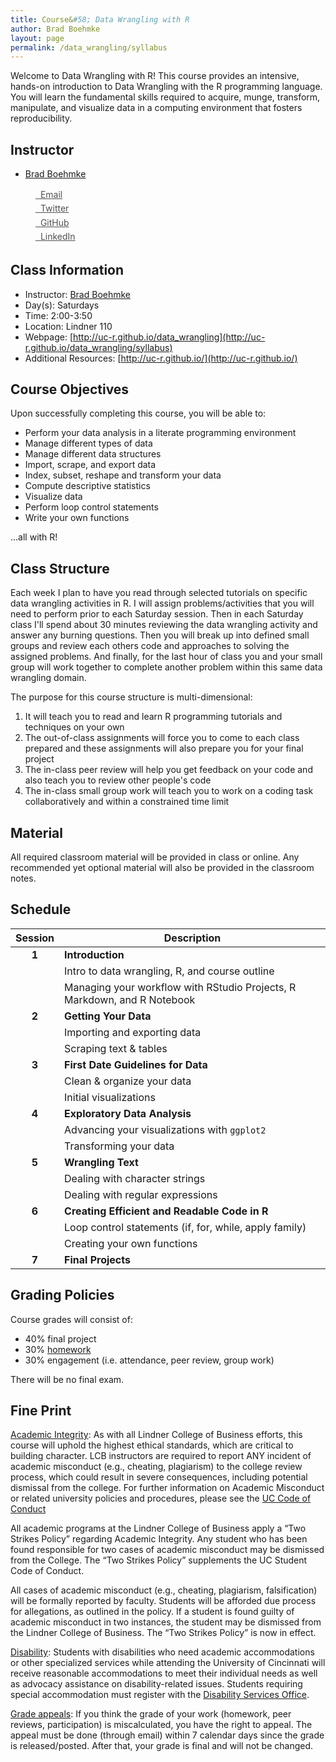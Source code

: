 ```yaml
---
title: Course&#58; Data Wrangling with R
author: Brad Boehmke
layout: page
permalink: /data_wrangling/syllabus
---
```


Welcome to Data Wrangling with R! This course provides an intensive, hands-on introduction to Data Wrangling with the R programming language. You will learn the fundamental skills required to acquire, munge, transform, manipulate, and visualize data in a computing environment that fosters reproducibility.

## Instructor

  * [Brad Boehmke](http://bradleyboehmke.github.io/) 

<div class="contact-buttons" style="line-height:160%;margin-left:40px;margin-top:0px">
<p>
<a href="mailto:bradleyboehmke@gmail.com" target="_blank" style="color:#515151;"><i class="fa fa-envelope" style="font-size:1em"></i> &nbsp; Email<br></a>
<a href="https://twitter.com/bradleyboehmke" target="_blank" style="color:#515151;"><i class="fa fa-twitter"></i> &nbsp; Twitter<br></a> 
<a href="https://github.com/bradleyboehmke" target="_blank" style="color:#515151;"><i class="fa fa-github" style="font-size:1em"></i> &nbsp; GitHub<br></a> 
<a href="https://www.linkedin.com/in/brad-boehmke-ph-d-9b0a257" target="_blank" style="color:#515151;"><i class="fa fa-linkedin" style="font-size:1em"></i> &nbsp; LinkedIn<br></a>
</p>
</div>


## Class Information

* Instructor: [Brad Boehmke](http://bradleyboehmke.github.io/) &nbsp; 
  <a href="mailto:bradleyboehmke@gmail.com" target="_blank" style="color:#515151;"><i class="fa fa-envelope" style="font-size:1em"></i></a> &nbsp;
  <a href="https://twitter.com/bradleyboehmke" target="_blank" style="color:#515151;"><i class="fa fa-twitter"></i></a> &nbsp;
  <a href="https://github.com/bradleyboehmke" target="_blank" style="color:#515151;"><i class="fa fa-github" style="font-size:1em"></i></a> &nbsp;
  <a href="https://www.linkedin.com/in/brad-boehmke-ph-d-9b0a257" target="_blank" style="color:#515151;"><i class="fa fa-linkedin" style="font-size:1em"></i></a>
* Day(s): Saturdays
* Time: 2:00-3:50
* Location: Lindner 110
* Webpage: [http://uc-r.github.io/data_wrangling](http://uc-r.github.io/data_wrangling/syllabus)
* Additional Resources: [http://uc-r.github.io/](http://uc-r.github.io/)


## Course Objectives

Upon successfully completing this course, you will be able to:

- Perform your data analysis in a literate programming environment
- Manage different types of data
- Manage different data structures
- Import, scrape, and export data
- Index, subset, reshape and transform your data
- Compute descriptive statistics
- Visualize data
- Perform loop control statements
- Write your own functions

...all with R!

## Class Structure 

Each week I plan to have you read through selected tutorials on specific data wrangling activities in R. I will assign problems/activities that you will need to perform prior to each Saturday session. Then in each Saturday class I'll spend about 30 minutes reviewing the data wrangling activity and answer any burning questions. Then you will break up into defined small groups and review each others code and approaches to solving the assigned problems. And finally, for the last hour of class you and your small group will work together to complete another problem within this same data wrangling domain.

The purpose for this course structure is multi-dimensional:

1. It will teach you to read and learn R programming tutorials and techniques on your own
2. The out-of-class assignments will force you to come to each class prepared and these assignments will also prepare you for your final project
3. The in-class peer review will help you get feedback on your code and also teach you to review other people's code
4. The in-class small group work will teach you to work on a coding task collaboratively and within a constrained time limit


## Material

All required classroom material will be provided in class or online. Any recommended yet optional material will also be provided in the classroom notes.

## Schedule



| Session       | Description  |
|:-------------:|--------------|
| **1**         | **Introduction**  |
|               | Intro to data wrangling, R, and course outline  |
|               | Managing your workflow with RStudio Projects, R Markdown, and R Notebook |
| **2**         | **Getting Your Data**  |
|               | Importing and exporting data  |
|               | Scraping text & tables |
| **3**         | **First Date Guidelines for Data**  |
|               | Clean & organize your data
|               | Initial visualizations |
| **4**         | **Exploratory Data Analysis**  |
|               | Advancing your visualizations with `ggplot2`  |
|               | Transforming your data |
| **5**         | **Wrangling Text**  |
|               | Dealing with character strings  |
|               | Dealing with regular expressions |
| **6**         | **Creating Efficient and Readable Code in R**  |
|               | Loop control statements (if, for, while, apply family)  |
|               | Creating your own functions |
| **7**         | **Final Projects** |


## Grading Policies

Course grades will consist of: 

- 40% final project
- 30% [homework](homework)
- 30% engagement (i.e. attendance, peer review, group work)

There will be no final exam.


## Fine Print

<u>Academic Integrity</u>: As with all Lindner College of Business efforts, this course will uphold the highest ethical standards, which are critical to building character. LCB instructors are required to report ANY incident of academic misconduct (e.g., cheating, plagiarism) to the college review process, which could result in severe consequences, including potential dismissal from the college. For further information on Academic Misconduct or related university policies and procedures, please see the [UC Code of Conduct](http://www.uc.edu/conduct/Code_of_Conduct.html)

All academic programs at the Lindner College of Business apply a “Two Strikes Policy” regarding Academic Integrity. Any student who has been found responsible for two cases of academic misconduct may be dismissed from the College. The “Two Strikes Policy” supplements the UC Student Code of Conduct.

All cases of academic misconduct (e.g., cheating, plagiarism, falsification) will be formally reported by faculty. Students will be afforded due process for allegations, as outlined in the policy. If a student is found guilty of academic misconduct in two instances, the student may be dismissed from the Lindner College of Business.  The “Two Strikes Policy” is now in effect.

<u>Disability</u>: Students with disabilities who need academic accommodations or other specialized services while attending the University of Cincinnati will receive reasonable accommodations to meet their individual needs as well as advocacy assistance on disability-related issues. Students requiring special accommodation must register with the [Disability Services Office](http://www.uc.edu/aess/disability.html).

<u>Grade appeals</u>: If you think the grade of your work (homework, peer reviews, participation) is miscalculated, you have the right to appeal. The appeal must be done (through email) within 7 calendar days since the grade is released/posted. After that, your grade is final and will not be changed.
